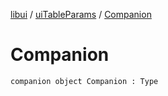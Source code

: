 [libui](../README.md) / [uiTableParams](README.md) / [Companion](-companion.md)

# Companion

`companion object Companion : Type`